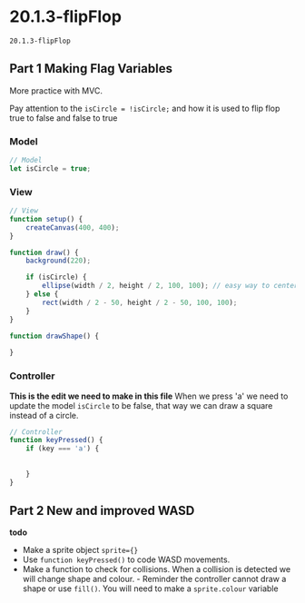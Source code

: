 # 20.1.3-flipFlop
```
20.1.3-flipFlop
```

## Part 1 Making Flag Variables 
More practice with MVC.

Pay attention to the `isCircle = !isCircle;` and how it is used to flip flop true to false and false to true

### Model

```javascript
// Model
let isCircle = true;

```

### View

```javascript
// View
function setup() {
    createCanvas(400, 400);
}

function draw() {
    background(220);

    if (isCircle) {
        ellipse(width / 2, height / 2, 100, 100); // easy way to center a shape
    } else {
        rect(width / 2 - 50, height / 2 - 50, 100, 100); 
    }
}

function drawShape() {
    
}
```

### Controller
**This is the edit we need to make in this file**
When we press 'a' we need to update the model `isCircle` to be false, that way we can draw a square instead of a circle. 

```javascript
// Controller
function keyPressed() {
    if (key === 'a') {
       
        
    }
}
```
## Part 2 New and improved WASD

**todo**
- Make a sprite object `sprite={}`
- Use `function keyPressed()` to code WASD movements.
- Make a function to check for collisions. When a collision is detected we will change shape and colour.
        - Reminder the controller cannot draw a shape or use `fill()`. You will need to make a `sprite.colour` variable
